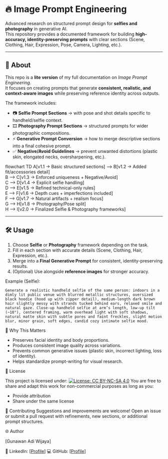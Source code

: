 # 🔥 Image Prompt Engineering  
Advanced research on structured prompt design for **selfies and photography** in generative AI.  
This repository provides a documented framework for building **high-accuracy, identity-preserving prompts** with clear sections (Scene, Clothing, Hair, Expression, Pose, Camera, Lighting, etc.).  

---

## 📖 About  
This repo is a **lite version** of my full documentation on *Image Prompt Engineering*.  
It focuses on creating prompts that generate **consistent, realistic, and context-aware images** while preserving reference identity across outputs.  

The framework includes:  
- 📷 **Selfie Prompt Sections** → with pose and shot details specific to handheld/selfie context.  
- 🎞 **Photography Prompt Sections** → structured prompts for wider photographic compositions.  
- ⚡ **Generative Prompt Conversion** → how to merge descriptive sections into a final cohesive prompt.  
- ✅ **Negative/Avoid Guidelines** → prevent unwanted distortions (plastic skin, elongated necks, oversharpening, etc.).

flowchart TD
    A[v1.1 → Basic structured sections] --> B[v1.2 → Added fit/accessories detail]  
    B --> C[v1.3 → Enforced uniqueness + Negative/Avoid]  
    C --> D[v1.4 → Explicit selfie handling]  
    D --> E[v1.5 → Refined technical-only rules]  
    E --> F[v1.6 → Depth cues + imperfections included]  
    F --> G[v1.7 → Natural artifacts + realism focus]  
    G --> H[v1.8 → Photography/Pose split]  
    H --> I[v2.0 → Finalized Selfie & Photography frameworks]

---

## 🛠️ Usage  
1. Choose **Selfie** or **Photography** framework depending on the task.  
2. Fill in each section with accurate details (Scene, Clothing, Hair, Expression, etc.).  
3. Merge into a **Final Generative Prompt** for consistent, identity-preserving results.  
4. (Optional) Use alongside **reference images** for stronger accuracy.  

Example (Selfie):  
```text
Generate a realistic handheld selfie of the same person: indoors in a dimly lit public venue with blurred metallic structures, oversized black hoodie (hood up with zipper detail), medium-length dark brown hair slightly messy with strands tucked behind ears, relaxed smile and natural gaze. Close-up handheld selfie at arm’s length, low-up tilt (~10°), centered framing, warm overhead light with soft shadows, natural matte skin with subtle pores and faint freckles, slight motion blur, minor grain, soft edges, candid cozy intimate selfie mood.
```
📌 Why This Matters

- Preserves facial identity and body proportions.
- Produces consistent image quality across variations.
- Prevents common generative issues (plastic skin, incorrect lighting, loss of identity).
- Helps standardize prompt-writing for visual research.

📄 License

This project is licensed under:
[![License: CC BY-NC-SA 4.0](https://img.shields.io/badge/License-CC%20BY--NC--SA%204.0-blue.svg)](https://creativecommons.org/licenses/by-nc-sa/4.0/)
You are free to share and adapt this work for non-commercial purposes as long as you:
- Provide attribution
- Share under the same license

🤝 Contributing
Suggestions and improvements are welcome!
Open an issue or submit a pull request with refinements, new sections, or additional prompt structures.

🌐 Author

[Gunawan Adi Wijaya]

🔗 LinkedIn: [[Profile](https://www.linkedin.com/in/gnwnadiwjy)]
💻 GitHub: [[Profile](https://github.com/zelunkwn/)]
